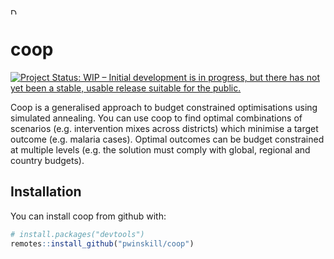 
<!-- README.md is generated from README.Rmd. Please edit that file -->

<img src="https://github.com/pwinskill/coop/blob/master/coop_logo.jpg" alt="Drawing" align="centre" style="width: 10px; border: 0;"/>

# coop

[![Project Status: WIP – Initial development is in progress, but there
has not yet been a stable, usable release suitable for the
public.](https://www.repostatus.org/badges/latest/wip.svg)](https://www.repostatus.org/#wip)

Coop is a generalised approach to budget constrained optimisations using
simulated annealing. You can use coop to find optimal combinations of
scenarios (e.g. intervention mixes across districts) which minimise a
target outcome (e.g. malaria cases). Optimal outcomes can be budget
constrained at multiple levels (e.g. the solution must comply with
global, regional and country budgets).

## Installation

You can install coop from github with:

``` r
# install.packages("devtools")
remotes::install_github("pwinskill/coop")
```
